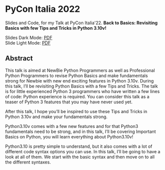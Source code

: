 # PyCon Italia 2022
Slides and Code, for my Talk at PyCon Italia'22. **Back to Basics: Revisiting Basics with few Tips and Tricks in Python 3.10v!**

Slides Dark Mode: [PDF](/Back%20to%20Basics%20-%20Dark%20Mode.pdf)
<br>
Slide Light Mode: [PDF](/Back%20to%20Basics%20-%20Light%20Mode.pdf)

## Abstract
This talk is aimed at NewBie Python Programmers as well as Professional Python Programmers to revise Python Basics and make fundamentals strong for Newbie with new end exciting features in Python 3.10v. During this talk, I’ll be revisiting Python Basics with a few Tips and Tricks. The talk is for little experienced Python 3 programmers who have written a few lines of code: Python experience is required. You can consider this talk as a teaser of Python 3 features that you may have never used yet.

After this talk, I hope you’ll be inspired to use these Tips and Tricks in Python 3.10v and make your fundamentals strong.

Python3.10v comes with a few new features and for that Python3 fundamentals need to be strong, and in this talk, I’ll be covering Important Basics on Python, you will learn everything about Python3.10v!

Python3.10 is pretty simple to understand, but it also comes with a lot of different code syntax options you can use. In this talk, I’ll be going to have a look at all of them. We start with the basic syntax and then move on to all the different syntaxes.

